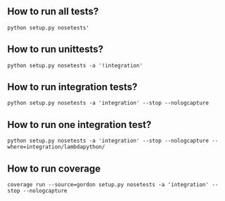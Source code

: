 How to run all tests?
---------------------

```shell
python setup.py nosetests'
```

How to run unittests?
---------------------

```shell
python setup.py nosetests -a '!integration'
```


How to run integration tests?
------------------------------

```shell
python setup.py nosetests -a 'integration' --stop --nologcapture
```

How to run one integration test?
--------------------------------

```shell
python setup.py nosetests -a 'integration' --stop --nologcapture --where=integration/lambdapython/
```


How to run coverage
--------------------------------

```shell
coverage run --source=gordon setup.py nosetests -a 'integration' --stop --nologcapture
```
